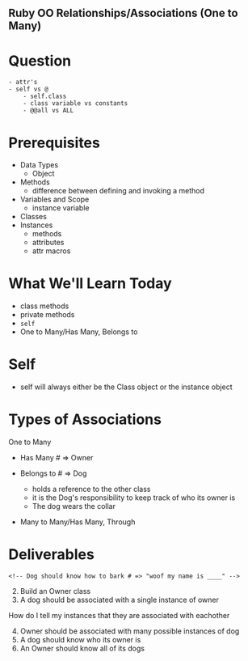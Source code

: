 ## Ruby OO Relationships/Associations (One to Many)


# Question
    - attr's
    - self vs @
        - self.class
        - class variable vs constants
        - @@all vs ALL 


# Prerequisites

- Data Types
    - Object
- Methods
    - difference between defining and invoking a method
- Variables and Scope
    - instance variable
- Classes
- Instances
    - methods
    - attributes
    - attr macros

# What We'll Learn Today

- class methods
- private methods
- `self`
- One to Many/Has Many, Belongs to


# Self

- self will always either be the Class object or the instance object






# Types of Associations

One to Many
- Has Many # => Owner
- Belongs to # => Dog
    - holds a reference to the other class
    - it is the Dog's responsibility to keep track of who its owner is 
    - The dog wears the collar 





- Many to Many/Has Many, Through






# Deliverables

<!-- 1. How do we retrieve a list of all Dogs -->
    <!-- Dog should know how to bark # => "woof my name is ____" -->
2. Build an Owner class
3. A dog should be associated with a single instance of owner

 How do I tell my instances that they are associated with eachother




4. Owner should be associated with many possible instances of dog
5. A dog should know who its owner is 
6. An Owner should know all of its dogs 

